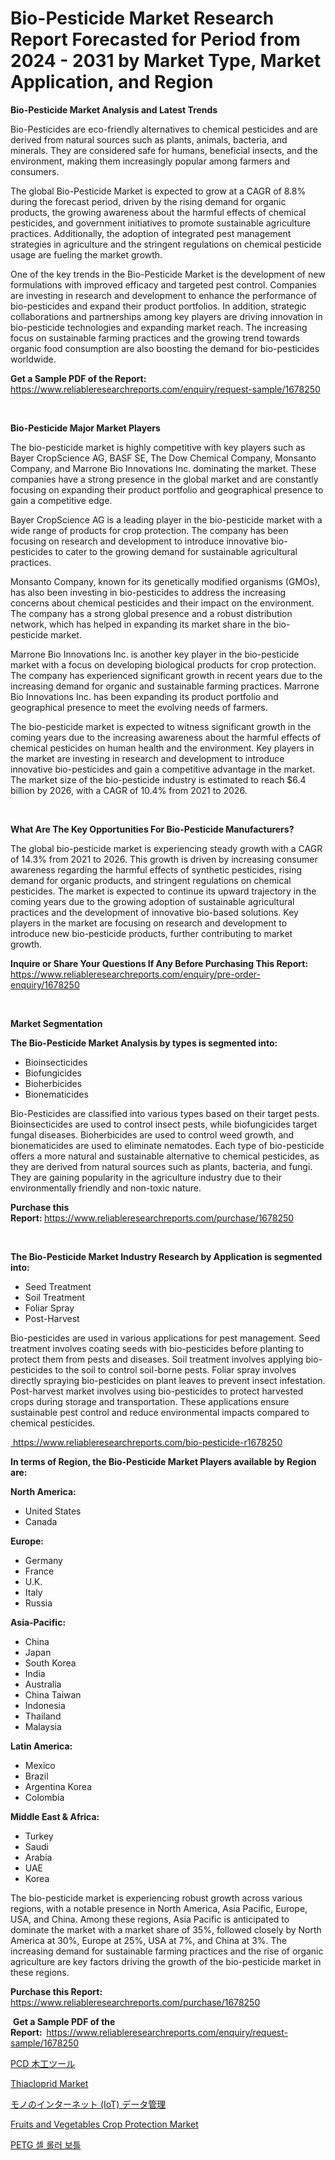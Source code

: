 <p><h1>Bio-Pesticide Market Research Report Forecasted for Period from 2024 -  2031 by Market Type, Market Application, and Region</h1></p><p><strong>Bio-Pesticide Market Analysis and Latest Trends</strong></p>
<p><p>Bio-Pesticides are eco-friendly alternatives to chemical pesticides and are derived from natural sources such as plants, animals, bacteria, and minerals. They are considered safe for humans, beneficial insects, and the environment, making them increasingly popular among farmers and consumers.</p><p>The global Bio-Pesticide Market is expected to grow at a CAGR of 8.8% during the forecast period, driven by the rising demand for organic products, the growing awareness about the harmful effects of chemical pesticides, and government initiatives to promote sustainable agriculture practices. Additionally, the adoption of integrated pest management strategies in agriculture and the stringent regulations on chemical pesticide usage are fueling the market growth.</p><p>One of the key trends in the Bio-Pesticide Market is the development of new formulations with improved efficacy and targeted pest control. Companies are investing in research and development to enhance the performance of bio-pesticides and expand their product portfolios. In addition, strategic collaborations and partnerships among key players are driving innovation in bio-pesticide technologies and expanding market reach. The increasing focus on sustainable farming practices and the growing trend towards organic food consumption are also boosting the demand for bio-pesticides worldwide.</p></p>
<p><strong>Get a Sample PDF of the Report:&nbsp;</strong> <a href="https://www.reliableresearchreports.com/enquiry/request-sample/1678250">https://www.reliableresearchreports.com/enquiry/request-sample/1678250</a></p>
<p>&nbsp;</p>
<p><strong>Bio-Pesticide Major Market Players</strong></p>
<p><p>The bio-pesticide market is highly competitive with key players such as Bayer CropScience AG, BASF SE, The Dow Chemical Company, Monsanto Company, and Marrone Bio Innovations Inc. dominating the market. These companies have a strong presence in the global market and are constantly focusing on expanding their product portfolio and geographical presence to gain a competitive edge.</p><p>Bayer CropScience AG is a leading player in the bio-pesticide market with a wide range of products for crop protection. The company has been focusing on research and development to introduce innovative bio-pesticides to cater to the growing demand for sustainable agricultural practices.</p><p>Monsanto Company, known for its genetically modified organisms (GMOs), has also been investing in bio-pesticides to address the increasing concerns about chemical pesticides and their impact on the environment. The company has a strong global presence and a robust distribution network, which has helped in expanding its market share in the bio-pesticide market.</p><p>Marrone Bio Innovations Inc. is another key player in the bio-pesticide market with a focus on developing biological products for crop protection. The company has experienced significant growth in recent years due to the increasing demand for organic and sustainable farming practices. Marrone Bio Innovations Inc. has been expanding its product portfolio and geographical presence to meet the evolving needs of farmers.</p><p>The bio-pesticide market is expected to witness significant growth in the coming years due to the increasing awareness about the harmful effects of chemical pesticides on human health and the environment. Key players in the market are investing in research and development to introduce innovative bio-pesticides and gain a competitive advantage in the market. The market size of the bio-pesticide industry is estimated to reach $6.4 billion by 2026, with a CAGR of 10.4% from 2021 to 2026.</p></p>
<p>&nbsp;</p>
<p><strong>What Are The Key Opportunities For Bio-Pesticide Manufacturers?</strong></p>
<p><p>The global bio-pesticide market is experiencing steady growth with a CAGR of 14.3% from 2021 to 2026. This growth is driven by increasing consumer awareness regarding the harmful effects of synthetic pesticides, rising demand for organic products, and stringent regulations on chemical pesticides. The market is expected to continue its upward trajectory in the coming years due to the growing adoption of sustainable agricultural practices and the development of innovative bio-based solutions. Key players in the market are focusing on research and development to introduce new bio-pesticide products, further contributing to market growth.</p></p>
<p><strong>Inquire or Share Your Questions If Any Before Purchasing This Report:</strong> <a href="https://www.reliableresearchreports.com/enquiry/pre-order-enquiry/1678250">https://www.reliableresearchreports.com/enquiry/pre-order-enquiry/1678250</a></p>
<p>&nbsp;</p>
<p><strong>Market Segmentation</strong></p>
<p><strong>The Bio-Pesticide Market Analysis by types is segmented into:</strong></p>
<p><ul><li>Bioinsecticides</li><li>Biofungicides</li><li>Bioherbicides</li><li>Bionematicides</li></ul></p>
<p><p>Bio-Pesticides are classified into various types based on their target pests. Bioinsecticides are used to control insect pests, while biofungicides target fungal diseases. Bioherbicides are used to control weed growth, and bionematicides are used to eliminate nematodes. Each type of bio-pesticide offers a more natural and sustainable alternative to chemical pesticides, as they are derived from natural sources such as plants, bacteria, and fungi. They are gaining popularity in the agriculture industry due to their environmentally friendly and non-toxic nature.</p></p>
<p><strong>Purchase this Report:&nbsp;</strong><a href="https://www.reliableresearchreports.com/purchase/1678250">https://www.reliableresearchreports.com/purchase/1678250</a></p>
<p>&nbsp;</p>
<p><strong>The Bio-Pesticide Market Industry Research by Application is segmented into:</strong></p>
<p><ul><li>Seed Treatment</li><li>Soil Treatment</li><li>Foliar Spray</li><li>Post-Harvest</li></ul></p>
<p><p>Bio-pesticides are used in various applications for pest management. Seed treatment involves coating seeds with bio-pesticides before planting to protect them from pests and diseases. Soil treatment involves applying bio-pesticides to the soil to control soil-borne pests. Foliar spray involves directly spraying bio-pesticides on plant leaves to prevent insect infestation. Post-harvest market involves using bio-pesticides to protect harvested crops during storage and transportation. These applications ensure sustainable pest control and reduce environmental impacts compared to chemical pesticides.</p></p>
<p><a href="https://www.reliableresearchreports.com/bio-pesticide-r1678250">&nbsp;https://www.reliableresearchreports.com/bio-pesticide-r1678250</a></p>
<p><strong>In terms of Region, the Bio-Pesticide Market Players available by Region are:</strong></p>
<p>
    <p> <strong> North America: </strong>
        <ul>
            <li>United States</li>
            <li>Canada</li>
        </ul>
        </p> 
    <p> <strong> Europe: </strong>
        <ul>
            <li>Germany</li>
            <li>France</li>
            <li>U.K.</li>
            <li>Italy</li>
            <li>Russia</li>
        </ul>
        </p> 
    <p> <strong> Asia-Pacific: </strong>
        <ul>
            <li>China</li>
            <li>Japan</li>
            <li>South Korea</li>
            <li>India</li>
            <li>Australia</li>
            <li>China Taiwan</li>
            <li>Indonesia</li>
            <li>Thailand</li>
            <li>Malaysia</li>
        </ul>
        </p> 
    <p> <strong> Latin America: </strong>
        <ul>
            <li>Mexico</li>
            <li>Brazil</li>
            <li>Argentina Korea</li>
            <li>Colombia</li>
        </ul>
        </p> 
    <p> <strong> Middle East & Africa: </strong>
        <ul>
            <li>Turkey</li>
            <li>Saudi</li>
            <li>Arabia</li>
            <li>UAE</li>
            <li>Korea</li>
        </ul>
    </p>
    </p>
<p><p>The bio-pesticide market is experiencing robust growth across various regions, with a notable presence in North America, Asia Pacific, Europe, USA, and China. Among these regions, Asia Pacific is anticipated to dominate the market with a market share of 35%, followed closely by North America at 30%, Europe at 25%, USA at 7%, and China at 3%. The increasing demand for sustainable farming practices and the rise of organic agriculture are key factors driving the growth of the bio-pesticide market in these regions.</p></p>
<p><strong>Purchase this Report: </strong><a href="https://www.reliableresearchreports.com/purchase/1678250">https://www.reliableresearchreports.com/purchase/1678250</a></p>
<p>&nbsp;<strong>Get a Sample PDF of the Report:&nbsp;&nbsp;</strong><a href="https://www.reliableresearchreports.com/enquiry/request-sample/1678250">https://www.reliableresearchreports.com/enquiry/request-sample/1678250</a></p>
<p><strong></strong></p>
<p><p><a href="https://medium.com/@attyourniture/2024%E5%B9%B4%E3%81%8B%E3%82%892031%E5%B9%B4%E3%81%BE%E3%81%A7%E3%81%AE%E6%9C%9F%E9%96%93%E3%81%AEpcd%E6%9C%A8%E5%B7%A5%E3%83%84%E3%83%BC%E3%83%AB%E5%B8%82%E5%A0%B4%E5%88%86%E6%9E%90%E3%81%8A%E3%82%88%E3%81%B3%E8%A6%8F%E6%A8%A1%E4%BA%88%E6%B8%AC-cc4d37662e2f">PCD 木工ツール</a></p><p><a href="https://github.com/marthawweekle/Market-Research-Report-List-1/blob/main/thiacloprid-market.md">Thiacloprid Market</a></p><p><a href="https://github.com/RandallRunte2023/Market-Research-Report-List-1/blob/main/8119007107961.md">モノのインターネット (IoT) データ管理</a></p><p><a href="https://github.com/HenrietteMills1/Market-Research-Report-List-1/blob/main/fruits-and-vegetables-crop-protection-market.md">Fruits and Vegetables Crop Protection Market</a></p><p><a href="https://github.com/AidenReinger/Market-Research-Report-List-1/blob/main/2467847102622.md">PETG 셀 롤러 보틀</a></p></p>